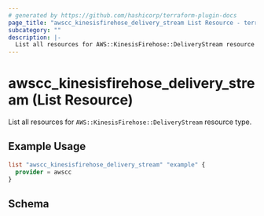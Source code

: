 ```yaml
---
# generated by https://github.com/hashicorp/terraform-plugin-docs
page_title: "awscc_kinesisfirehose_delivery_stream List Resource - terraform-provider-awscc"
subcategory: ""
description: |-
  List all resources for AWS::KinesisFirehose::DeliveryStream resource type.
---
```


# awscc_kinesisfirehose_delivery_stream (List Resource)

List all resources for `AWS::KinesisFirehose::DeliveryStream` resource type.

## Example Usage

```terraform
list "awscc_kinesisfirehose_delivery_stream" "example" {
  provider = awscc
}
```

<!-- schema generated by tfplugindocs -->
## Schema

